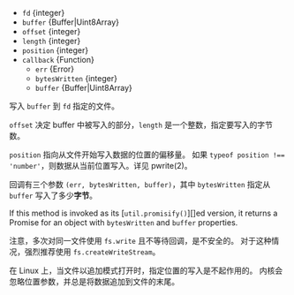 <!-- YAML
added: v0.0.2
changes:
  - version: v7.4.0
    pr-url: https://github.com/nodejs/node/pull/10382
    description: The `buffer` parameter can now be a `Uint8Array`.
  - version: v7.2.0
    pr-url: https://github.com/nodejs/node/pull/7856
    description: The `offset` and `length` parameters are optional now.
  - version: v7.0.0
    pr-url: https://github.com/nodejs/node/pull/7897
    description: The `callback` parameter is no longer optional. Not passing
                 it will emit a deprecation warning.
-->

* `fd` {integer}
* `buffer` {Buffer|Uint8Array}
* `offset` {integer}
* `length` {integer}
* `position` {integer}
* `callback` {Function}
  * `err` {Error}
  * `bytesWritten` {integer}
  * `buffer` {Buffer|Uint8Array}

写入 `buffer` 到 `fd` 指定的文件。

`offset` 决定 buffer 中被写入的部分，`length` 是一个整数，指定要写入的字节数。

`position` 指向从文件开始写入数据的位置的偏移量。
如果 `typeof position !== 'number'`，则数据从当前位置写入。详见 pwrite(2)。

回调有三个参数 `(err, bytesWritten, buffer)`，其中 `bytesWritten` 指定从 `buffer` 写入了多少**字节**。

If this method is invoked as its [`util.promisify()`][]ed version, it returns
a Promise for an object with `bytesWritten` and `buffer` properties.

注意，多次对同一文件使用 `fs.write` 且不等待回调，是不安全的。
对于这种情况，强烈推荐使用 `fs.createWriteStream`。

在 Linux 上，当文件以追加模式打开时，指定位置的写入是不起作用的。
内核会忽略位置参数，并总是将数据追加到文件的末尾。

